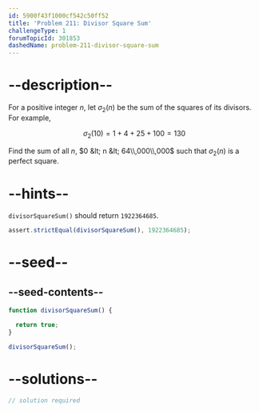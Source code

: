 ```yaml
---
id: 5900f43f1000cf542c50ff52
title: 'Problem 211: Divisor Square Sum'
challengeType: 1
forumTopicId: 301853
dashedName: problem-211-divisor-square-sum
---
```


# --description--

For a positive integer $n$, let $σ_2(n)$ be the sum of the squares of its divisors. For example,

$$σ_2(10) = 1 + 4 + 25 + 100 = 130$$

Find the sum of all $n$, $0 &lt; n &lt; 64\\,000\\,000$ such that $σ_2(n)$ is a perfect square.

# --hints--

`divisorSquareSum()` should return `1922364685`.

```js
assert.strictEqual(divisorSquareSum(), 1922364685);
```

# --seed--

## --seed-contents--

```js
function divisorSquareSum() {

  return true;
}

divisorSquareSum();
```

# --solutions--

```js
// solution required
```
